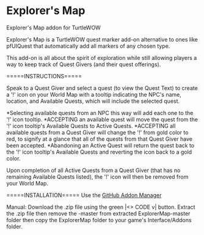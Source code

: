# Explorer's Map
Explorer's Map addon for TurtleWOW


Explorer's Map is a TurtleWOW quest marker add-on alternative to ones like pfUIQuest that automatically add all markers of any chosen type.

This add-on is all about the spirit of exploration while still allowing players a way to keep track of Quest Givers (and their quest offerings).

=====INSTRUCTIONS=====

Speak to a Quest Giver and select a quest (to view the Quest Text) to create a '!' icon on your World Map with a tooltip indicating
the NPC's name, location, and Available Quests, which will include the selected quest.

*Selecting available quests from an NPC this way will add each one to the '!' icon tooltip.
*ACCEPTING an available quest will move the quest from the '!' icon tooltip's Available Quests to Active Quests.
*ACCEPTING all available quests from a Quest Giver will change the '!' from gold color to red, to signify at a glance that all of the quests from that Quest Giver have been accepted.
*Abandoning an Active Quest will return the quest back to the '!' icon tooltip's Available Quests and reverting the icon back to a gold color.

Upon completion of all Active Quests from a Quest Giver (that has no remaining Available Quests listed), the '!' icon will then be removed from your World Map.

=====INSTALLATION=====
Use the [GitHub Addon Manager](https://turtle-wow.fandom.com/wiki/GitAddonsManager)

Manual:
Download the .zip file using the green |<> CODE v| button. Extract the .zip file then remove the -master from extracted ExplorerMap-master folder then copy the ExplorerMap
folder to your game's Interface/Addons folder.
